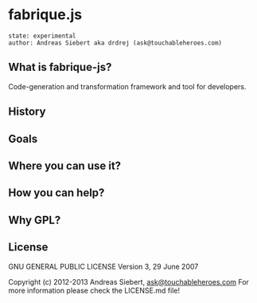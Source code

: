 fabrique.js
===========

    state: experimental
    author: Andreas Siebert aka drdrej (ask@touchableheroes.com)

## What is fabrique-js?

Code-generation and transformation framework and tool for developers.

## History

## Goals

## Where you can use it?

## How you can help?

## Why GPL?

## License
GNU GENERAL PUBLIC LICENSE
Version 3, 29 June 2007

Copyright (c) 2012-2013 Andreas Siebert, ask@touchableheroes.com
For more information please check the LICENSE.md file!
